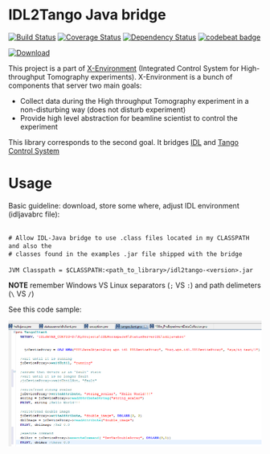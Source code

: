 # IDL2Tango Java bridge

[![Build Status](https://travis-ci.org/xenvwpi/idl2tango.svg?branch=master)](https://travis-ci.org/xenvwpi/idl2tango)
[![Coverage Status](https://coveralls.io/repos/github/xenvwpi/idl2tango/badge.svg?branch=master)](https://coveralls.io/github/xenvwpi/idl2tango?branch=master)
[![Dependency Status](https://www.versioneye.com/user/projects/593175e722f278006540a1b6/badge.svg?style=flat-square)](https://www.versioneye.com/user/projects/593175e722f278006540a1b6)
[![codebeat badge](https://codebeat.co/badges/a26bcfef-b0c2-4713-89d8-eaf4534588df)](https://codebeat.co/projects/github-com-xenvwpi-idl2tango-master)

[ ![Download](https://api.bintray.com/packages/hzgde/maven/idl2tango/images/download.svg) ](https://bintray.com/hzgde/maven/idl2tango/_latestVersion)

This project is a part of [X-Environment](http://www.github.com/xenvhzg) (Integrated Control System for High-throughput Tomography experiments). X-Environment is a bunch of components that server two main goals:

* Collect data during the High throughput Tomography experiment in a non-disturbing way (does not disturb experiment)
* Provide high level abstraction for beamline scientist to control the experiment

This library corresponds to the second goal. It bridges [IDL](http://www.harrisgeospatial.com/ProductsandTechnology/Software/IDL.aspx) and [Tango Control System](http://www.tango-controls.org)

# Usage

Basic guideline: download, store some where, adjust IDL environment (idljavabrc file):

```

# Allow IDL-Java bridge to use .class files located in my CLASSPATH and also the
# classes found in the examples .jar file shipped with the bridge

JVM Classpath = $CLASSPATH:<path_to_library>/idl2tango-<version>.jar
```

__NOTE__ remember Windows VS Linux separators (`;` VS `:`) and path delimeters (`\` VS `/`)

See this code sample:

![IDL code sample](idlcodesample.png)

